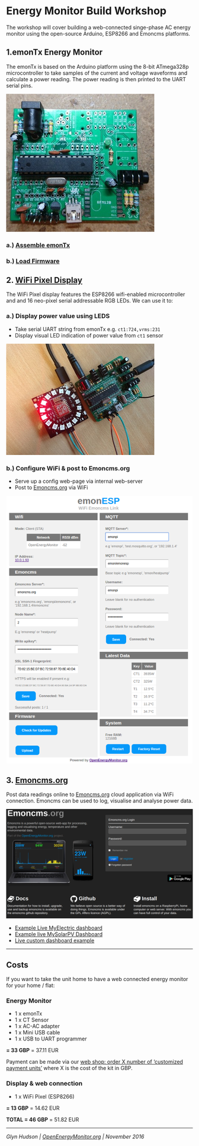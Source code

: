 # Energy Monitor Build Workshop

The workshop will cover building a web-connected singe-phase AC energy monitor using the open-source Arduino, ESP8266 and Emoncms platforms.

## 1.emonTx Energy Monitor

The emonTx is based on the Arduino platform using the 8-bit ATmega328p microcontroller to take samples of the current and voltage waveforms and calculate a power reading. The power reading is then printed to the UART serial pins.  

![12](emontx/images/build0010.jpg)

### a.) [Assemble emonTx](emontx) 	
### b.) [Load Firmware](emontx/firmware)

## 2. [WiFi Pixel Display](pixel/readme.md)

The WiFi Pixel display features the ESP8266 wifi-enabled microcontroller and and 16 neo-pixel serial addressable RGB LEDs. We can use it to:  

### a.) Display power value using LEDS

- Take serial UART string from emonTx e.g. `ct1:724,vrms:231`
- Display visual LED indication of power value from `ct1` sensor


![01](pixel/images/build001.jpg)


### b.) Configure WiFi & post to Emoncms.org

- Serve up a config web-page via internal web-server
- Post to [Emoncms.org](https://emoncms.org) via WiFi


![image](pixel/firmware/EmonESP/docs/emonesp.png)


## 3. [Emoncms.org](https://emoncms.org)

Post data readings online to [Emoncms.org](https://emoncms.org) cloud  application via WiFi connection. Emoncms can be used to log, visualise and analyse power data.

![01](pixel/images/emoncmsorg.png)

- [Example Live MyElectric dashboard](https://emoncms.org/app?readkey=c0c644bb3f86eab9e308668b5bef6b51#myelectric)
- [Example live MySolarPV Dashboard](https://emoncms.org/app?readkey=871ad5efb8f20f698f12d751aea9b8a6#mysolarpv)
- [Live custom dashboard example](http://vpn.linemanhut.co.uk:8080/emoncms/dashboard/view?id=1)

***

## Costs 

If you want to take the unit home to have a web connected energy monitor for your home / flat: 

### Energy Monitor

- 1 x emonTx
- 1 x CT Sensor
- 1 x AC-AC adapter
- 1 x Mini USB cable
- 1 x USB to UART programmer

**= 33 GBP** = 37.11 EUR

Payment can be made via our [web shop: order X number of ‘customized payment units’](http://shop.openenergymonitor.com/customized-order-payment-unit) where X is the cost of the kit in GBP. 


### Display & web connection 

- 1 x WiFi Pixel (ESP8266)

**= 13 GBP** = 14.62 EUR 


**TOTAL = 46 GBP** = 51.82 EUR 



***

*Glyn Hudson | [OpenEnergyMonitor.org](https://openenergymonitor.org) | November 2016*
